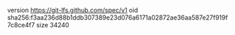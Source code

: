 version https://git-lfs.github.com/spec/v1
oid sha256:f3aa236d88b1ddb307389e23d076a6171a02872ae36aa587e27f919f7c8ce4f7
size 34240
